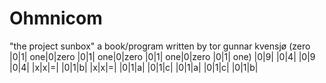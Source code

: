 Ohmnicom
========

"the project sunbox" a book/program written by tor gunnar kvensjø
(zero |0|1| one|0|zero |0|1| one|0|zero |0|1| one|0|zero |0|1| one)
      |0|9|            |0|4|            |0|9             |0|4|
      |x|x|=|           |0|1|b|        |x|x|=|           |0|1|a|
      |0|1|c|           |0|1|a|         |0|1|c|          |0|1|b|
